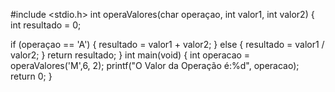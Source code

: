 #include <stdio.h>
int operaValores(char operaçao, int valor1, int valor2)
{
  int resultado = 0;

  if (operaçao == 'A')
  {
    resultado = valor1 + valor2;
  }
  else
  {
    resultado = valor1 / valor2;
  }
return resultado;
  }
int main(void) {
int operacao = operaValores('M',6, 2);
printf("O Valor da Operação é:%d", operacao);
return 0;
  }
 

